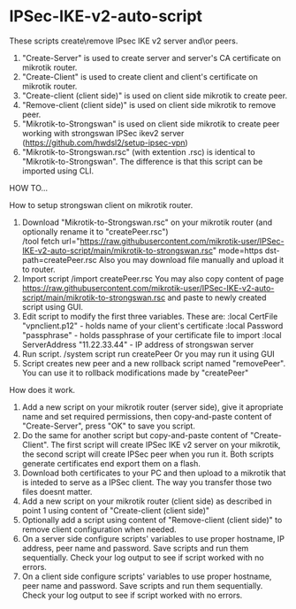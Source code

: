 # IPSec-IKE-v2-auto-script
These scripts create\remove IPsec IKE v2 server and\or peers. 

1. "Create-Server" is used to create server and server's CA certificate on mikrotik router.
2. "Create-Client" is used to create client and client's certificate on mikrotik router.
3. "Create-client (client side)" is used on client side mikrotik to create peer.
4. "Remove-client (client side)" is used on client side mikrotik to remove peer.
5. "Mikrotik-to-Strongswan" is used on client side mikrotik to create peer working with strongswan IPSec ikev2 server (https://github.com/hwdsl2/setup-ipsec-vpn)
6. "Mikrotik-to-Strongswan.rsc" (with extention .rsc) is identical to "Mikrotik-to-Strongswan". The difference is that this script can be imported using CLI.

HOW TO...

How to setup strongswan client on mikrotik router.
1. Download "Mikrotik-to-Strongswan.rsc" on your mikrotik router (and optionally rename it to "createPeer.rsc")  
    /tool fetch url="https://raw.githubusercontent.com/mikrotik-user/IPSec-IKE-v2-auto-script/main/mikrotik-to-strongswan.rsc" mode=https dst-path=createPeer.rsc
    Also you may download file manually and upload it to router.
2. Import script
    /import createPeer.rsc
    You may also copy content of page https://raw.githubusercontent.com/mikrotik-user/IPSec-IKE-v2-auto-script/main/mikrotik-to-strongswan.rsc and paste to newly   created     script using GUI.
3. Edit script to modify the first three variables. These are:
:local CertFile "vpnclient.p12"    - holds name of your client's certificate
:local Password "passphrase"       - holds passphrase of your certificate file to import
:local ServerAddress "11.22.33.44" - IP address of strongswan server
4. Run script.
     /system script run createPeer
     Or you may run it using GUI
5. Script creates new peer and a new rollback script named "removePeer". You can use it to rollback modifications made by "createPeer"


How does it work.

1. Add a new script on your mikrotik router (server side), give it apropriate name and set required permissions, then copy-and-paste content of "Create-Server", press "OK" to save you script. 
2. Do the same for another script but copy-and-paste content of "Create-Client". The first script will create IPSec IKE v2 server on your mikrotik, the second script will create IPSec peer when you run it. Both scripts generate certificates end export them on a flash.
3. Download both certificates to your PC and then upload to a mikrotik that is inteded to serve as a IPSec client. The way you transfer those two files doesnt matter.
4. Add a new script on your mikrotik router (client side) as described in point 1 using content of "Create-client (client side)"
5. Optionally add a script using content of "Remove-client (client side)" to remove client configuration when needed.
6. On a server side configure scripts' variables to use proper hostname, IP address, peer name and password. Save scripts and run them sequentially. Check your log output to see if script worked with no errors.
7. On a client side configure scripts' variables to use proper hostname, peer name and password. Save scripts and run them sequentially. Check your log output to see if script worked with no errors.
